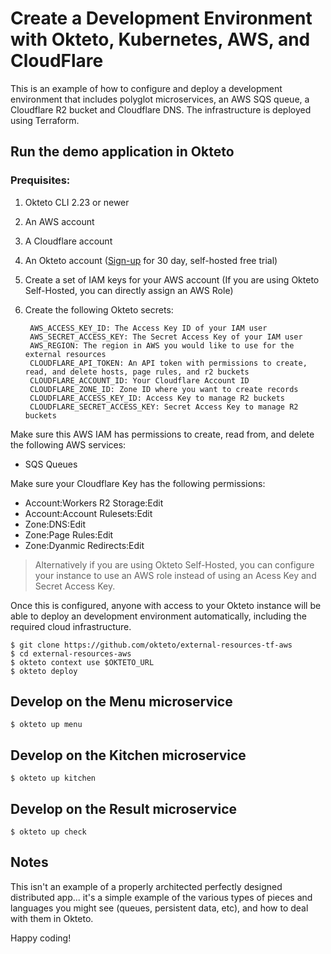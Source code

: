 # Create a Development Environment with Okteto, Kubernetes, AWS, and CloudFlare

This is an example of how to configure and deploy a development environment that includes polyglot microservices, an AWS SQS queue, a Cloudflare R2 bucket and Cloudflare DNS. The infrastructure is deployed using Terraform.


## Run the demo application in Okteto

### Prequisites:
1. Okteto CLI 2.23 or newer
1. An AWS account
1. A Cloudflare account
1. An Okteto account ([Sign-up](https://www.okteto.com/try-free/) for 30 day, self-hosted free trial)
1. Create a set of IAM keys for your AWS account (If you are using Okteto Self-Hosted, you can directly assign an AWS Role)
1. Create the following Okteto secrets:

        AWS_ACCESS_KEY_ID: The Access Key ID of your IAM user
        AWS_SECRET_ACCESS_KEY: The Secret Access Key of your IAM user
        AWS_REGION: The region in AWS you would like to use for the external resources
        CLOUDFLARE_API_TOKEN: An API token with permissions to create, read, and delete hosts, page rules, and r2 buckets
        CLOUDFLARE_ACCOUNT_ID: Your Cloudflare Account ID
        CLOUDFLARE_ZONE_ID: Zone ID where you want to create records
        CLOUDFLARE_ACCESS_KEY_ID: Access Key to manage R2 buckets
        CLOUDFLARE_SECRET_ACCESS_KEY: Secret Access Key to manage R2 buckets

Make sure this AWS IAM has permissions to create, read from, and delete the following AWS services:

- SQS Queues

Make sure your Cloudflare Key has the following permissions:

- Account:Workers R2 Storage:Edit
- Account:Account Rulesets:Edit
- Zone:DNS:Edit
- Zone:Page Rules:Edit
- Zone:Dyanmic Redirects:Edit

> Alternatively if you are using Okteto Self-Hosted, you can configure your instance to use an AWS role instead of using an Acess Key and Secret Access Key.

Once this is configured, anyone with access to your Okteto instance will be able to deploy an development environment automatically, including the required cloud infrastructure.


```
$ git clone https://github.com/okteto/external-resources-tf-aws
$ cd external-resources-aws
$ okteto context use $OKTETO_URL
$ okteto deploy
```

## Develop on the Menu microservice

```
$ okteto up menu
```

## Develop on the Kitchen microservice

```
$ okteto up kitchen
```

## Develop on the Result microservice

```
$ okteto up check
```

## Notes

This isn't an example of a properly architected perfectly designed distributed app... it's a simple
example of the various types of pieces and languages you might see (queues, persistent data, etc), and how to
deal with them in Okteto.

Happy coding!
